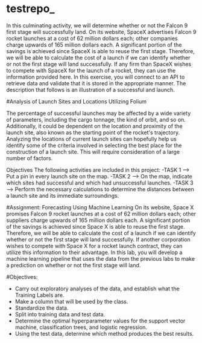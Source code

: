 # testrepo_

In this culminating activity, we will determine whether or not the Falcon 9 first stage will successfully land. On its website, SpaceX advertises Falcon 9 rocket launches at a cost of 62 million dollars each; other companies charge upwards of 165 million dollars each. A significant portion of the savings is achieved since SpaceX is able to reuse the first stage. Therefore, we will be able to calculate the cost of a launch if we can identify whether or not the first stage will land successfully. If any firm than SpaceX wishes to compete with SpaceX for the launch of a rocket, they can use the information provided here. In this exercise, you will connect to an API to retrieve data and validate that it is stored in the appropriate manner. The description that follows is an illustration of a successful and launch.

#Analysis of Launch Sites and Locations Utilizing Folium

The percentage of successful launches may be affected by a wide variety of parameters, including the cargo tonnage, the kind of orbit, and so on. Additionally, it could be dependent on the location and proximity of the launch site, also known as the starting point of the rocket's trajectory. Analyzing the locations of current launch sites can hopefully help us identify some of the criteria involved in selecting the best place for the construction of a launch site. This will require consideration of a large number of factors.

Objectives The following activities are included in this project:
-TASK 1 --> Put a pin in every launch site on the map.
-TASK 2 --> On the map, indicate which sites had successful and which had unsuccessful launches.
-TASK 3 --> Perform the necessary calculations to determine the distances between a launch site and its immediate surroundings.

#Assignment:
Forecasting Using Machine Learning On its website, Space X promises Falcon 9 rocket launches at a cost of 62 million dollars each; other suppliers charge upwards of 165 million dollars each. A significant portion of the savings is achieved since Space X is able to reuse the first stage. Therefore, we will be able to calculate the cost of a launch if we can identify whether or not the first stage will land successfully. If another corporation wishes to compete with Space X for a rocket launch contract, they can utilize this information to their advantage. In this lab, you will develop a machine learning pipeline that uses the data from the previous labs to make a prediction on whether or not the first stage will land.

#Objectives:
- Carry out exploratory analyses of the data, and establish what the Training Labels are.
- Make a column that will be used by the class.
- Standardize the data.
- Split into training data and test data.
- Determine the optimal hyperparameter values for the support vector machine, classification trees, and logistic regression.
- Using the test data, determine which method produces the best results.
